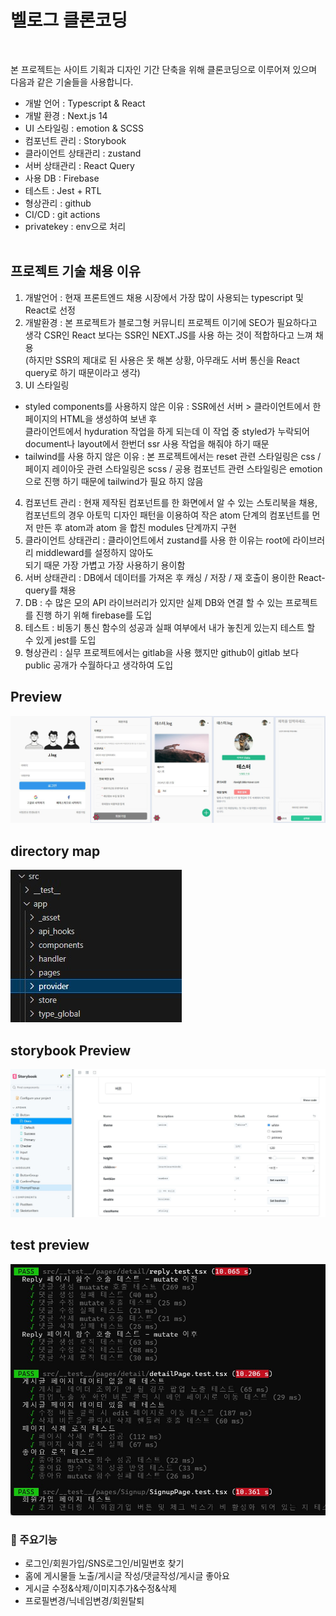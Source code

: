 # 벨로그 클론코딩

<br />

본 프로젝트는 사이트 기획과 디자인 기간 단축을 위해 클론코딩으로 이루어져 있으며 다음과 같은 기술들을 사용합니다.

- 개발 언어 : Typescript & React
- 개발 환경 : Next.js 14
- UI 스타일링 : emotion & SCSS
- 컴포넌트 관리 : Storybook
- 클라이언트 상태관리 : zustand
- 서버 상태관리 : React Query
- 사용 DB : Firebase
- 테스트 : Jest + RTL
- 형상관리 : github
- CI/CD : git actions
- privatekey : env으로 처리
  <br />
  <br />

## 프로젝트 기술 채용 이유

1. 개발언어 : 현재 프론트엔드 채용 시장에서 가장 많이 사용되는 typescript 및 React로 선정<br />
2. 개발환경 : 본 프로젝트가 블로그형 커뮤니티 프로젝트 이기에 SEO가 필요하다고 생각 CSR인 React 보다는 SSR인 NEXT.JS를 사용 하는 것이 적합하다고 느껴 채용<br />
   (하지만 SSR의 제대로 된 사용은 못 해본 상황, 아무래도 서버 통신을 React query로 하기 때문이라고 생각)<br />
3. UI 스타일링

- styled components를 사용하지 않은 이유 : SSR에선 서버 > 클라이언트에서 한 페이지의 HTML을 생성하여 보낸 후 <br /> 클라이언트에서 hyduration 작업을 하게 되는데
  이 작업 중 styled가 누락되어 document나 layout에서 한번더 ssr 사용 작업을 해줘야 하기 때문<br/>
- tailwind를 사용 하지 않은 이유 : 본 프로젝트에서는 reset 관련 스타일링은 css / 페이지 레이아웃 관련 스타일링은 scss / 공용 컴포넌트 관련 스타일링은 emotion으로 진행 하기 때문에 tailwind가 필요 하지 않음
  <br />

4. 컴포넌트 관리 : 현재 제작된 컴포넌트를 한 화면에서 알 수 있는 스토리북을 채용, 컴포넌트의 경우 아토믹 디자인 패턴을 이용하여 작은 atom 단계의 컴포넌트를 먼저 만든 후 atom과 atom 을 합친 modules 단계까지 구현<br />
5. 클라이언트 상태관리 : 클라이언트에서 zustand를 사용 한 이유는 root에 라이브러리 middleward를 설정하지 않아도<br />되기 때문 가장 가볍고 가장 사용하기 용이함<br />
6. 서버 상태관리 : DB에서 데이터를 가져온 후 캐싱 / 저장 / 재 호출이 용이한 React-query를 채용<br />
7. DB : 수 많은 모의 API 라이브러리가 있지만 실제 DB와 연결 할 수 있는 프로젝트를 진행 하기 위해 firebase를 도입<br />
8. 테스트 : 비동기 통신 함수의 성공과 실패 여부에서 내가 놓친게 있는지 테스트 할 수 있게 jest를 도입<br />
9. 형상관리 : 실무 프로젝트에서는 gitlab을 사용 했지만 github이 gitlab 보다 public 공개가 수월하다고 생각하여 도입

## Preview

  <img src="./public/img/preview.jpg" alt="" />

## directory map

  <img src="./public/img/map.jpg" alt="" />

## storybook Preview

  <img src="./public/img/storybook.jpg" alt="" />

## test preview

  <img src="./public/img/jest.jpg" alt="" />

### 📌 주요기능

- 로그인/회원가입/SNS로그인/비밀번호 찾기
- 홈에 게시물들 노출/게시글 작성/댓글작성/게시글 좋아요
- 게시글 수정&삭제/이미지추가&수정&삭제
- 프로필변경/닉네임변경/회원탈퇴
